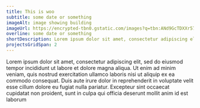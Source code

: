 ```yaml
---
title: This is woo
subtitle: some date or something
imageAlt: image showing building
imageUrl: https://encrypted-tbn0.gstatic.com/images?q=tbn:ANd9GcTDXXr57-oG2skHfzNw0fG9mpriRLO539E2_A&s
overline: some date or something
shortDescription: Lorem ipsum dolor sit amet, consectetur adipiscing elit, sed do eiusmod tempor incididunt ut labore et dolore magna aliqua. Ut enim ad minim veniam, quis nostrud exercitation ullamco laboris nisi ut aliquip ex ea
projectsGridSpan: 2
---
```


Lorem ipsum dolor sit amet, consectetur adipiscing elit, sed do eiusmod
tempor incididunt ut labore et dolore magna aliqua. Ut enim ad minim
veniam, quis nostrud exercitation ullamco laboris nisi ut aliquip ex ea
commodo consequat. Duis aute irure dolor in reprehenderit in voluptate
velit esse cillum dolore eu fugiat nulla pariatur. Excepteur sint occaecat
cupidatat non proident, sunt in culpa qui officia deserunt mollit anim id
est laborum